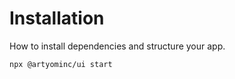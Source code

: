 # Installation

How to install dependencies and structure your app.

```sh
npx @artyominc/ui start
```
